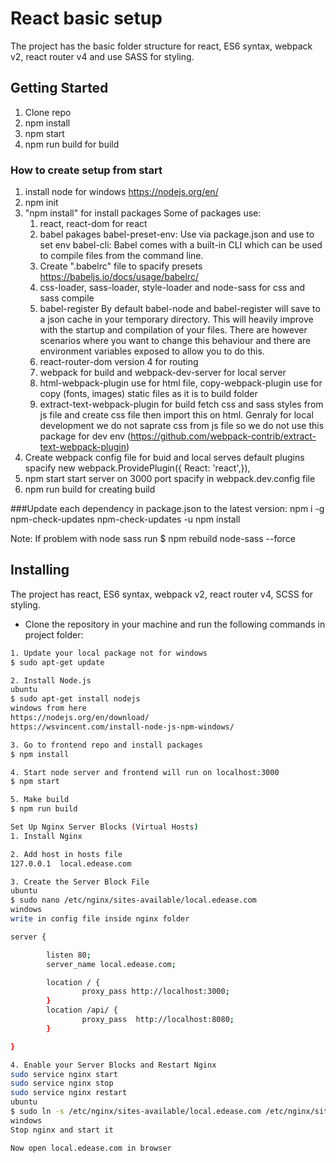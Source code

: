 # React basic setup

The project has the basic folder structure for react, ES6 syntax, webpack v2, react router v4 and use SASS for styling.

## Getting Started

1. Clone repo
2. npm install
3. npm start
4. npm run build for build

### How to create setup from start

1. install node for windows https://nodejs.org/en/
2. npm init
3. "npm install" for install packages
  Some of packages use:
    1. react, react-dom for react
    2. babel pakages
        babel-preset-env: Use via package.json and use to set env
        babel-cli: Babel comes with a built-in CLI which can be used to compile files from the command line.
    3. Create ".babelrc" file to spacify presets https://babeljs.io/docs/usage/babelrc/
    4. css-loader, sass-loader, style-loader and node-sass for css and sass compile
    5. babel-register By default babel-node and babel-register will save to a json cache in your temporary directory.
    This will heavily improve with the startup and compilation of your files. There are however scenarios where you want to change this behaviour and there are environment variables exposed to allow you to do this.
    6. react-router-dom version 4 for routing
    7. webpack for build and webpack-dev-server for local server
    8. html-webpack-plugin use for html file, copy-webpack-plugin use for copy (fonts, images) static files as it is to build folder
    9. extract-text-webpack-plugin for build fetch css and sass styles from js file and create css file then import this on html. Genraly for local development we do not saprate css from js file so we do not use this package for dev env
    (https://github.com/webpack-contrib/extract-text-webpack-plugin)
4. Create webpack config file for buid and local serves
    default plugins spacify new webpack.ProvidePlugin({ React: 'react',}),
5. npm start start server on 3000 port spacify in webpack.dev.config file
6. npm run build for creating build

###Update each dependency in package.json to the latest version:
npm i -g npm-check-updates
npm-check-updates -u
npm install

Note: If problem with node sass run
$ npm rebuild node-sass --force





## Installing

The project has react, ES6 syntax, webpack v2, react router v4, SCSS for styling.
* Clone the repository in your machine and run the following commands in project folder:

```bash
1. Update your local package not for windows
$ sudo apt-get update

2. Install Node.js
ubuntu
$ sudo apt-get install nodejs
windows from here
https://nodejs.org/en/download/
https://wsvincent.com/install-node-js-npm-windows/

3. Go to frontend repo and install packages
$ npm install

4. Start node server and frontend will run on localhost:3000
$ npm start

5. Make build
$ npm run build
```

```bash
Set Up Nginx Server Blocks (Virtual Hosts)
1. Install Nginx

2. Add host in hosts file
127.0.0.1  local.edease.com

3. Create the Server Block File
ubuntu
$ sudo nano /etc/nginx/sites-available/local.edease.com
windows
write in config file inside nginx folder

server {

        listen 80;
        server_name local.edease.com;

        location / {
                proxy_pass http://localhost:3000;
        }
        location /api/ {
                proxy_pass  http://localhost:8080;
        }

}

4. Enable your Server Blocks and Restart Nginx
sudo service nginx start
sudo service nginx stop
sudo service nginx restart
ubuntu
$ sudo ln -s /etc/nginx/sites-available/local.edease.com /etc/nginx/sites-enabled/
windows
Stop nginx and start it

Now open local.edease.com in browser
